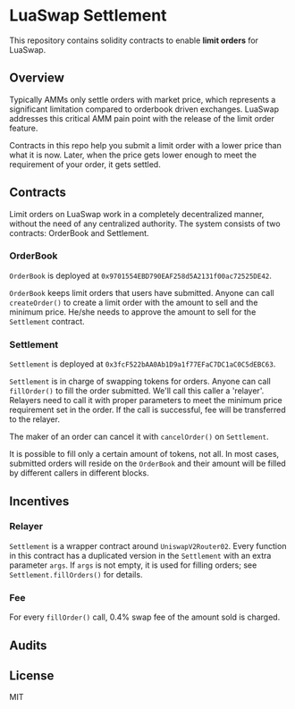 # LuaSwap Settlement

This repository contains solidity contracts to enable **limit orders** for LuaSwap.

## Overview

Typically AMMs only settle orders with market price, which represents a significant limitation compared to orderbook driven exchanges. LuaSwap addresses this critical AMM pain point with the release of the limit order feature.

Contracts in this repo help you submit a limit order with a lower price than what it is now. Later, when the price gets lower enough to meet the requirement of your order, it gets settled.


## Contracts
Limit orders on LuaSwap work in a completely decentralized manner, without the need of any centralized authority. The system consists of two contracts: OrderBook and Settlement.

### OrderBook
`OrderBook` is deployed at `0x9701554EBD790EAF258d5A2131f00ac72525DE42`.

`OrderBook` keeps limit orders that users have submitted. Anyone can call `createOrder()` to create a limit order with the amount to sell and the minimum price. He/she needs to approve the amount to sell for the `Settlement` contract.

### Settlement
`Settlement` is deployed at `0x3fcF522bAA0Ab1D9a1f77EFaC7DC1aC0C5dEBC63`.

`Settlement` is in charge of swapping tokens for orders. Anyone can call `fillOrder()` to fill the order submitted. We'll call this caller a 'relayer'. Relayers need to call it with proper parameters to meet the minimum price requirement set in the order. If the call is successful, fee will be transferred to the relayer.

The maker of an order can cancel it with `cancelOrder()` on `Settlement`.

It is possible to fill only a certain amount of tokens, not all. In most cases, submitted orders will reside on the `OrderBook` and their amount will be filled by different callers in different blocks.

## Incentives
### Relayer
`Settlement` is a wrapper contract around `UniswapV2Router02`. Every function in this contract has a duplicated version in the `Settlement` with an extra parameter `args`. If `args` is not empty, it is used for filling orders; see `Settlement.fillOrders()` for details.
 
### Fee
For every `fillOrder()` call, 0.4% swap fee of the amount sold is charged.


## Audits


## License
MIT
